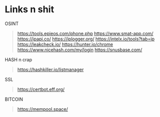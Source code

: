 # Links n shit

OSINT
> https://tools.epieos.com/phone.php
> https://www.smat-app.com/
> https://ipapi.co/
> https://iplogger.org/
> https://intelx.io/tools?tab=ip
> https://leakcheck.io/
> https://hunter.io/chrome
> https://www.nicehash.com/my/login
> https://snusbase.com/

HASH n crap
> https://hashkiller.io/listmanager
>  

SSL 
> https://certbot.eff.org/

BITCOIN
> https://mempool.space/

